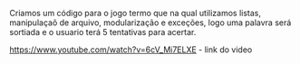 Criamos um código para o jogo termo que na qual utilizamos listas, manipulaçaõ de arquivo, modularização e exceções, logo uma palavra será sortiada e o usuario terá 5 tentativas para acertar.

https://www.youtube.com/watch?v=6cV_Mi7ELXE - link do video
